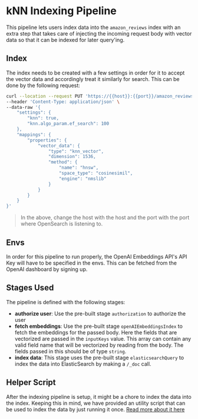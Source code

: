 # kNN Indexing Pipeline

This pipeline lets users index data into the `amazon_reviews` index with an extra step that takes care of injecting the incoming request body with vector data so that it can be indexed for later query'ing.

## Index

The index needs to be created with a few settings in order for it to accept the vector data and accordingly treat it similarly for search. This can be done by the following request:

```sh
curl --location --request PUT 'https://{{host}}:{{port}}/amazon_reviews' \
--header 'Content-Type: application/json' \
--data-raw '{
    "settings": {
        "knn": true,
        "knn.algo_param.ef_search": 100
    },
    "mappings": {
        "properties": {
            "vector_data": {
                "type": "knn_vector",
                "dimension": 1536,
                "method": {
                    "name": "hnsw",
                    "space_type": "cosinesimil",
                    "engine": "nmslib"
                }
            }
        }
    }
}'
```

> In the above, change the host with the host and the port with the port where OpenSearch is listening to.

## Envs

In order for this pipeline to run properly, the OpenAI Embeddings API's API Key will have to be specified in the envs. This can be fetched from the OpenAI dashboard by signing up.

## Stages Used

The pipeline is defined with the following stages:

- **authorize user**: Use the pre-built stage `authorization` to authorize the user
- **fetch embeddings**: Use the pre-built stage `openAIEmbeddingsIndex` to fetch the embeddings for the passed body. Here the fields that are vectorized are passed in the `inputKeys` value. This array can contain any valid field name that will be vectorized by reading from the body. The fields passed in this should be of type `string`.
- **index data**: This stage uses the pre-built stage `elasticsearchQuery` to index the data into ElasticSearch by making a `/_doc` call.

## Helper Script

After the indexing pipeline is setup, it might be a chore to index the data into the index. Keeping this in mind, we have provided an utility script that can be used to index the data by just running it once. [Read more about it here](./util/README.md)
